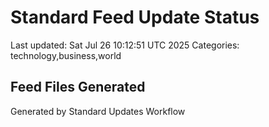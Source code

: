 # Standard Feed Update Status
Last updated: Sat Jul 26 10:12:51 UTC 2025
Categories: technology,business,world

## Feed Files Generated

Generated by Standard Updates Workflow
